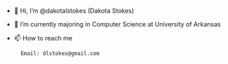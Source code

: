 - 👋 Hi, I’m @dakotalstokes (Dakota Stokes)

- 🌱 I’m currently majoring in Computer Science at University of Arkansas

- 📫 How to reach me 

        Email: dlstokes@gmail.com

<!---
dakotalstokes/dakotalstokes is a ✨ special ✨ repository because its `README.md` (this file) appears on your GitHub profile.
You can click the Preview link to take a look at your changes.
--->
